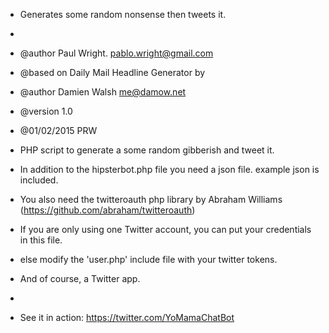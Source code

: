  
 
 * Generates some random nonsense then tweets it.
 *
 * @author Paul Wright. pablo.wright@gmail.com 
 * @based on Daily Mail Headline Generator by
 * @author Damien Walsh <me@damow.net>
 * @version 1.0
 * @01/02/2015 PRW
 
 
 * PHP script to generate a some random gibberish and tweet it.
 * In addition to the hipsterbot.php file you need a json file. example json is included.
 * You also need the twitteroauth php library by Abraham Williams (https://github.com/abraham/twitteroauth)
 * If you are only using one Twitter account, you can put your credentials in this file.
 * else modify the 'user.php' include file with your twitter tokens.
 * And of course, a Twitter app.
 *
 * See it in action: https://twitter.com/YoMamaChatBot
 

 

